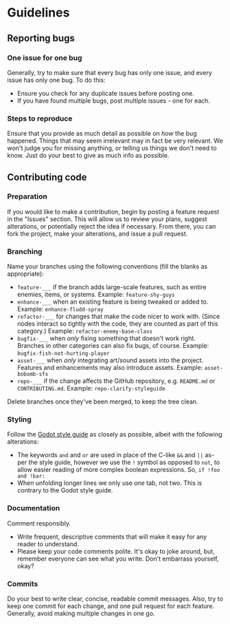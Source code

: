 # Guidelines
## Reporting bugs
### One issue for one bug
Generally, try to make sure that every bug has only one issue, and every issue has only one bug. To do this:
* Ensure you check for any duplicate issues before posting one.
* If you have found multiple bugs, post multiple issues - one for each.
### Steps to reproduce
Ensure that you provide as much detail as possible on *how* the bug happened. Things that may seem irrelevant may in fact be very relevant. We won't judge you for missing anything, or telling us things we don't need to know. Just do your best to give as much info as possible.
## Contributing code
### Preparation
If you would like to make a contribution, begin by posting a feature request in the "Issues" section. This will allow us to review your plans, suggest alterations, or potentially reject the idea if necessary. From there, you can fork the project, make your alterations, and issue a pull request.
### Branching
Name your branches using the following conventions (fill the blanks as appropriate):
- `feature-___` if the branch adds large-scale features, such as entire enemies, items, or systems.
Example: `feature-shy-guys`
- `enhance-___` when an existing feature is being tweaked or added to.
Example: `enhance-fludd-spray`
- `refactor-___` for changes that make the code nicer to work with.
(Since nodes interact so tightly with the code, they are counted as part of this category.)
Example: `refactor-enemy-base-class`
- `bugfix-___` when _only_ fixing something that doesn't work right. Branches in other categories can also fix bugs, of course.
Example: `bugfix-fish-not-hurting-player`
- `asset-___` when _only_ integrating art/sound assets into the project. Features and enhancements may also introduce assets.
Example: `asset-bobomb-sfx`
- `repo-___` if the change affects the GitHub repository, e.g. `README.md` or `CONTRIBUTING.md`.
Example: `repo-clarify-styleguide`

Delete branches once they've been merged, to keep the tree clean.
### Styling
Follow the [Godot style guide](https://docs.godotengine.org/en/4.1/tutorials/scripting/gdscript/gdscript_styleguide.html) as closely as possible, albeit with the following alterations:
* The keywords `and` and `or` are used in place of the C-like `&&` and `||` as-per the style guide, however we use the `!` symbol as opposed to `not`, to allow easier reading of more complex boolean expressions. So, `if !foo and !bar:`
* When unfolding longer lines we only use *one* tab, not two. This is contrary to the Godot style guide.
### Documentation
Comment responsibly.
* Write frequent, descriptive comments that will make it easy for any reader to understand.
* Please keep your code comments polite. It's okay to joke around, but, remember everyone can see what you write. Don't embarrass yourself, okay?
### Commits
Do your best to write clear, concise, readable commit messages.
Also, try to keep one commit for each change, and one pull request for each feature. Generally, avoid making multiple changes in one go.
